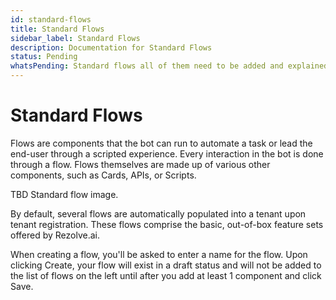 ```yaml
---
id: standard-flows
title: Standard Flows
sidebar_label: Standard Flows
description: Documentation for Standard Flows
status: Pending
whatsPending: Standard flows all of them need to be added and explained
---
```


# Standard Flows

Flows are components that the bot can run to automate a task or lead the end-user through a scripted experience. Every interaction in the bot is done through a flow. Flows themselves are made up of various other components, such as Cards, APIs, or Scripts.

TBD  Standard flow image.

By default, several flows are automatically populated into a tenant upon tenant registration. These flows comprise the basic, out-of-box feature sets offered by Rezolve.ai. 

When creating a flow, you'll be asked to enter a name for the flow. Upon clicking Create, your flow will exist in a draft status and will not be added to the list of flows on the left until after you add at least 1 component and click Save.

